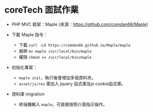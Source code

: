 # coreTech 面試作業

+ PHP MVC 框架：Maple (來源：https://github.com/comdan66/Maple)

+ 下載 Maple 指令：
    + 下載 `curl -LO https://comdan66.github.io/Maple/maple`
    + 搬移 `mv maple /usr/local/bin/maple`
    + 權限 `chmod +x /usr/local/bin/maple`
+ 初始化專案：
    + `maple init`，執行後會增加多個資料夾。
    + `asset/js/res` 需加入 jquery 函式庫及js cookie函式庫。
+ 資料庫 migration
    + 終端機輸入 `maple`，可直接按照介面指示操作。
